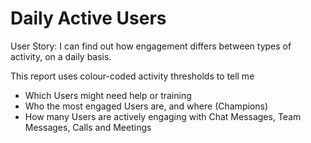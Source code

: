 # Daily Active Users

User Story: I can find out how engagement differs between types of activity, on a daily basis. 

This report uses colour-coded activity thresholds to tell me

- Which Users might need help or training 
- Who the most engaged Users are, and where (Champions)
- How many Users are actively engaging with Chat Messages, Team Messages, Calls and Meetings

